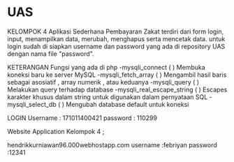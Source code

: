# UAS
KELOMPOK 4
Aplikasi Sederhana Pembayaran Zakat terdiri dari form login, input, menampilkan data, merubah, menghapus serta mencetak data. untuk login sudah di siapkan username dan password yang ada di repository UAS dengan nama file "password".

KETERANGAN Fungsi yang ada di php -mysqli_connect ( ) Membuka koneksi baru ke server MySQL -mysqli_fetch_array ( ) Mengambil hasil baris sebagai asosiatif , array numerik , atau keduanya -mysqli_query ( ) Melakukan query terhadap database -mysqli_real_escape_string ( ) Escapes karakter khusus dalam string untuk digunakan dalam pernyataan SQL -mysqli_select_db ( ) Mengubah database default untuk koneksi

LOGIN
Username : 171011400421
password : 110299

Website Application Kelompok 4 ;

hendrikkurniawan96.000webhostapp.com 
username :febriyan
password :12341
